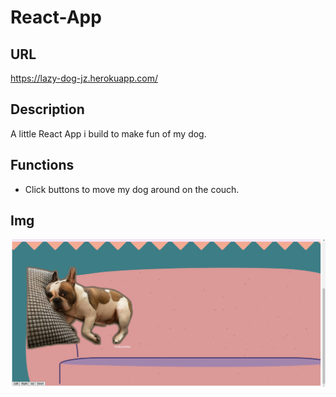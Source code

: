 # React-App

## URL
https://lazy-dog-jz.herokuapp.com/

## Description
A little React App i build to make fun of my dog.

## Functions
* Click buttons to move my dog around on the couch.

## Img
![](./src/Img/home.png)